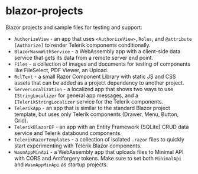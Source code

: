 # blazor-projects

Blazor projects and sample files for testing and support:

* `AuthorizeView` - an app that uses `<AuthorizeView>`, `Roles`, and `@attribute [Authorize]` to render Telerik components conditionally.
* `BlazorWasmWithService` - a WebAssembly app with a client-side data service that gets its data from a remote server end point.
* `Files` - a collection of images and documents for testing of components like FileSelect, PDF Viewer, an Upload.
* `RclText` - a small Razor Component Library with static JS and CSS assets that can be added as a project dependency to another project.
* `ServerLocalization` - a localized app that shows two ways to use `IStringLocalizer` for general app messages, and a `ITelerikStringLocalizer` service for the Telerik components.
* `TelerikApp` - an app that is similar to the standard Blazor project template, but uses only Telerik components (Drawer, Menu, Button, Grid).
* `TelerikBlazorEF` - an app with an Entity Framework (SQLite) CRUD data service and Telerik databound components.
* `TelerikRazorTemplates` - a collection of isolated `.razor` files to quickly start experimenting with Telerik Blazor components.
* `WasmAppMinApi` - a WebAssembly app that uploads files to Minimal API with CORS and Antiforgery tokens. Make sure to set both `MinimalApi` and `WasmAppMinApi` as startup projects.
